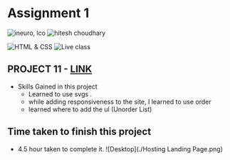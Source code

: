 # Assignment 1

![ineuro, lco](https://img.shields.io/badge/iNeuron-LCO-green)
![hitesh choudhary](https://img.shields.io/badge/Hitesh--Choudhary-Full--stack--JS--bootcamp-red)

![HTML & CSS](https://img.shields.io/badge/HTML-CSS-orange)
![Live class](https://img.shields.io/badge/LIVE--CLASS-PROJECT--10-lightgrey)

## PROJECT 11 - [LINK ](https://liveproj-11.netlify.app/)

-   Skills Gained in this project
    -   Learned to use svgs .
    -   while adding responsiveness to the site, I learned to use order 
    -   learned where to add the ul (Unorder List)


## Time taken to finish this project

-   4.5 hour taken to complete it.
![Desktop](./Hosting Landing Page.png)



